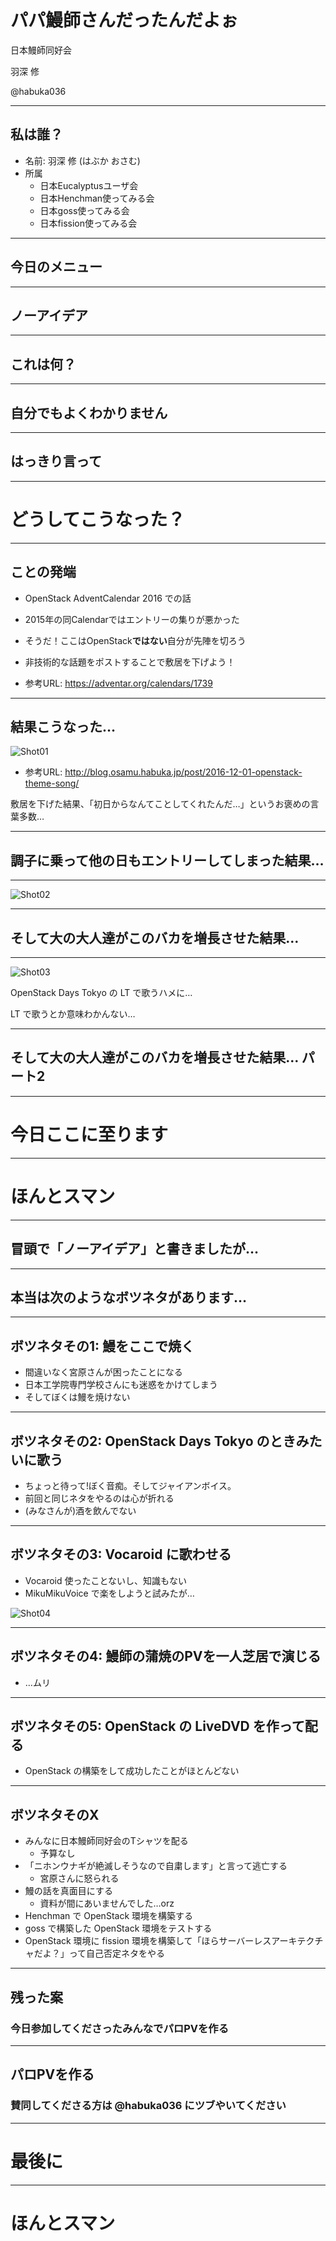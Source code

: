 # パパ鰻師さんだったんだよぉ

日本鰻師同好会

羽深 修

@habuka036

---
## 私は誰？

* 名前: 羽深 修 (はぶか おさむ)
* 所属
  * 日本Eucalyptusユーザ会  
  * 日本Henchman使ってみる会
  * 日本goss使ってみる会
  * 日本fission使ってみる会

---
## 今日のメニュー

---
## ノーアイデア

---
## これは何？

---
## 自分でもよくわかりません

---
## はっきり言って

---
# どうしてこうなった？

---
## ことの発端

* OpenStack AdventCalendar 2016 での話
* 2015年の同Calendarではエントリーの集りが悪かった
* そうだ！ここはOpenStack**ではない**自分が先陣を切ろう
* 非技術的な話題をポストすることで敷居を下げよう！

* 参考URL: https://adventar.org/calendars/1739

---
## 結果こうなった…
![Shot01](odc20170819-01.png)

* 参考URL: http://blog.osamu.habuka.jp/post/2016-12-01-openstack-theme-song/

敷居を下げた結果、「初日からなんてことしてくれたんだ…」というお褒めの言葉多数…

---
## 調子に乗って他の日もエントリーしてしまった結果…

---
![Shot02](odc20170819-02.png)

---
## そして大の大人達がこのバカを増長させた結果…

---
![Shot03](odc20170819-03.png)

OpenStack Days Tokyo の LT で歌うハメに…

LT で歌うとか意味わかんない…

---
## そして大の大人達がこのバカを増長させた結果… パート2

---
# 今日ここに至ります

---
# ほんとスマン

---
## 冒頭で「ノーアイデア」と書きましたが…

---
## 本当は次のようなボツネタがあります…

---
## ボツネタその1: 鰻をここで焼く

* 間違いなく宮原さんが困ったことになる
* 日本工学院専門学校さんにも迷惑をかけてしまう
* そしてぼくは鰻を焼けない

---
## ボツネタその2: OpenStack Days Tokyo のときみたいに歌う

* ちょっと待って!ぼく音痴。そしてジャイアンボイス。
* 前回と同じネタをやるのは心が折れる
* (みなさんが)酒を飲んでない

---
## ボツネタその3: Vocaroid に歌わせる

* Vocaroid 使ったことないし、知識もない
* MikuMikuVoice で楽をしようと試みたが…

![Shot04](odc20170819-04.png)

---
## ボツネタその4: 鰻師の蒲焼のPVを一人芝居で演じる

* …ムリ

---
## ボツネタその5: OpenStack の LiveDVD を作って配る

* OpenStack の構築をして成功したことがほとんどない

---
## ボツネタそのX

* みんなに日本鰻師同好会のTシャツを配る
  * 予算なし
* 「ニホンウナギが絶滅しそうなので自粛します」と言って逃亡する
  * 宮原さんに怒られる
* 鰻の話を真面目にする
  * 資料が間にあいませんでした…orz
* Henchman で OpenStack 環境を構築する
* goss で構築した OpenStack 環境をテストする
* OpenStack 環境に fission 環境を構築して「ほらサーバーレスアーキテクチャだよ？」って自己否定ネタをやる

---
## 残った案

### 今日参加してくださったみんなでパロPVを作る

---
## パロPVを作る

### 賛同してくださる方は @habuka036 にツブやいてください

---
# 最後に

---
# ほんとスマン
